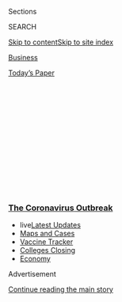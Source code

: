 <div id="app">

<div>

<div>

<div>

<div class="NYTAppHideMasthead css-1q2w90k e1suatyy0">

<div class="section css-ui9rw0 e1suatyy2">

<div class="css-eph4ug er09x8g0">

<div class="css-6n7j50">

</div>

<span class="css-1dv1kvn">Sections</span>

<div class="css-10488qs">

<span class="css-1dv1kvn">SEARCH</span>

</div>

[Skip to content](#site-content)[Skip to site
index](#site-index)

</div>

<div id="masthead-section-label" class="css-1wr3we4 eaxe0e00">

[Business](https://www.nytimes3xbfgragh.onion/section/business)

</div>

<div class="css-10698na e1huz5gh0">

</div>

</div>

<div id="masthead-bar-one" class="section hasLinks css-15hmgas e1csuq9d3">

<div class="css-uqyvli e1csuq9d0">

</div>

<div class="css-1uqjmks e1csuq9d1">

</div>

<div class="css-9e9ivx">

[](https://myaccount.nytimes3xbfgragh.onion/auth/login?response_type=cookie&client_id=vi)

</div>

<div class="css-1bvtpon e1csuq9d2">

[Today’s
Paper](https://www.nytimes3xbfgragh.onion/section/todayspaper)

</div>

</div>

</div>

</div>

<div data-aria-hidden="false">

<div id="site-content" data-role="main">

<div>

<div class="css-1aor85t" style="opacity:0.000000001;z-index:-1;visibility:hidden">

<div class="css-1hqnpie">

<div class="css-epjblv">

<span class="css-17xtcya">[Business](/section/business)</span><span class="css-x15j1o">|</span><span class="css-fwqvlz">Senate
Approves More Time to Spend Paycheck Protection
Loans</span>

</div>

<div class="css-k008qs">

<div class="css-1iwv8en">

<span class="css-18z7m18"></span>

<div>

</div>

</div>

<span class="css-1n6z4y">https://nyti.ms/2XV5TCF</span>

<div class="css-1705lsu">

<div class="css-4xjgmj">

<div class="css-4skfbu" data-role="toolbar" data-aria-label="Social Media Share buttons, Save button, and Comments Panel with current comment count" data-testid="share-tools">

  - 
  - 
  - 
  - 
    
    <div class="css-6n7j50">
    
    </div>

  - 

</div>

</div>

</div>

</div>

</div>

</div>

<div class="css-13pd83m">

<div class="css-l9svim">

### [<span class="css-pa1jbp"><span class="css-1rxm0ex">The Coronavirus</span><span class="css-1rxm0ex"> Outbreak</span></span>](https://www.nytimes3xbfgragh.onion/news-event/coronavirus?name=styln-coronavirus-markets&region=TOP_BANNER&variant=undefined&block=storyline_menu_recirc&action=click&pgtype=Article&impression_id=99c3e650-e39b-11ea-bae2-edbc4ce8b9dc)

  - <span class="css-ousu42"><span class="css-12clwdu">live</span>[Latest
    Updates](https://www.nytimes3xbfgragh.onion/2020/08/21/world/covid-19-coronavirus.html?name=styln-coronavirus-markets&region=TOP_BANNER&variant=undefined&block=storyline_menu_recirc&action=click&pgtype=Article&impression_id=99c3e651-e39b-11ea-bae2-edbc4ce8b9dc)</span>
  - <span class="css-ousu42">[Maps and
    Cases](https://www.nytimes3xbfgragh.onion/interactive/2020/us/coronavirus-us-cases.html?name=styln-coronavirus-markets&region=TOP_BANNER&variant=undefined&block=storyline_menu_recirc&action=click&pgtype=Article&impression_id=99cd0e10-e39b-11ea-bae2-edbc4ce8b9dc)</span>
  - <span class="css-ousu42">[Vaccine
    Tracker](https://www.nytimes3xbfgragh.onion/interactive/2020/science/coronavirus-vaccine-tracker.html?name=styln-coronavirus-markets&region=TOP_BANNER&variant=undefined&block=storyline_menu_recirc&action=click&pgtype=Article&impression_id=99cd3520-e39b-11ea-bae2-edbc4ce8b9dc)</span>
  - <span class="css-ousu42">[Colleges
    Closing](https://www.nytimes3xbfgragh.onion/2020/08/19/us/colleges-closing-covid.html?name=styln-coronavirus-markets&region=TOP_BANNER&variant=undefined&block=storyline_menu_recirc&action=click&pgtype=Article&impression_id=99cd3521-e39b-11ea-bae2-edbc4ce8b9dc)</span>
  - <span class="css-ousu42">[Economy](https://www.nytimes3xbfgragh.onion/live/2020/08/20/business/stock-market-today-coronavirus?name=styln-coronavirus-markets&region=TOP_BANNER&variant=undefined&block=storyline_menu_recirc&action=click&pgtype=Article&impression_id=99cd3522-e39b-11ea-bae2-edbc4ce8b9dc)</span>

</div>

</div>

<div id="top-wrapper" class="css-1sy8kpn">

<div id="top-slug" class="css-l9onyx">

Advertisement

</div>

[Continue reading the main
story](#after-top)

<div class="ad top-wrapper" style="text-align:center;height:100%;display:block;min-height:250px">

<div id="top" class="place-ad" data-position="top" data-size-key="top">

</div>

</div>

<div id="after-top">

</div>

</div>

<div>

<div id="sponsor-wrapper" class="css-1hyfx7x">

<div id="sponsor-slug" class="css-19vbshk">

Supported by

</div>

[Continue reading the main
story](#after-sponsor)

<div id="sponsor" class="ad sponsor-wrapper" style="text-align:center;height:100%;display:block">

</div>

<div id="after-sponsor">

</div>

</div>

<div class="css-186x18t">

</div>

<div class="css-1vkm6nb ehdk2mb0">

# Senate Approves More Time to Spend Paycheck Protection Loans

</div>

<div class="css-bn0qp euiyums0">

<div class="css-75y64v e16638kd2">

June 3,
2020

</div>

<div class="css-4xjgmj">

<div class="css-d8bdto" data-role="toolbar" data-aria-label="Social Media Share buttons, Save button, and Comments Panel with current comment count" data-testid="share-tools">

  - 
  - 
  - 
  - 
    
    <div class="css-6n7j50">
    
    </div>

  - 

</div>

</div>

</div>

</div>

<div class="section meteredContent css-1r7ky0e" name="articleBody" itemprop="articleBody">

<div class="css-1fanzo5 StoryBodyCompanionColumn">

<div class="css-53u6y8">

This briefing is no longer updating. The latest developments [can be
found
here](https://www.nytimes3xbfgragh.onion/2020/06/04/business/jobless-claims-stock-market-coronavirus.html).

</div>

</div>

<div style="max-width:100%;margin:0 auto">

<div class="css-17dprlf" data-id="100000007018136" data-slug="us-live-markets-in-article-no-chart" style="max-width:600px">

</div>

</div>

<div class="css-19qgada">

### Here’s what you need to know:

  - [Senate sends changes to Paycheck Protection Program to the
    president.](#link-7a1554a7)
  - [Wall Street continues to rally along with global
    markets.](#link-69518c8)
  - [Quibi’s rough patch continues as top leaders take pay
    cuts.](#link-4e241406)
  - [$267 billion of economic stimulus payments are out the door,
    Treasury says.](#link-3a7eeffd)
  - [AMC Theaters says it has ‘substantial doubt’ it can stay in
    business.](#link-145a169a)

</div>

<div class="css-1fanzo5 StoryBodyCompanionColumn">

<div class="css-53u6y8">

## Senate sends changes to Paycheck Protection Program to the president.

The Senate gave final approval on Wednesday to a measure that would
relax the terms of the Paycheck Protection Program, a federal loan
program for small businesses struggling during the pandemic.

The bill, approved overwhelmingly by the House last week, would extend
to 24 weeks from eight weeks the time that small businesses would have
to spend the loan money. The eight-week period to spend the loan money
was set to lapse within days for some businesses, leaving the Senate
limited time to consider alternatives. The measure now heads to
President Trump’s desk.

</div>

</div>

<div class="css-1fanzo5 StoryBodyCompanionColumn">

<div class="css-53u6y8">

The bill also would give companies greater flexibility to use the loan
money on other business expenses, like utilities and rent, by lowering
the amount required to be spent on payroll to 60 percent, from 75
percent.

Republicans said that they generally favored revamping the program,
which was created by the $2.2 trillion stimulus bill enacted in March.
But an attempt to pass the bill by unanimous consent was delayed by
Senator Ron Johnson, Republican of Wisconsin, who wanted a letter
clarifying that the extension applied to the time frame to spend the
loan money, not to the application period. Senator Mitch McConnell of
Kentucky, the majority leader, submitted the letter just after 7 p.m.

The Paycheck Protection Program aims to help small businesses continue
paying their workers by giving them access to government-backed loans
that will be forgiven entirely if most of the money is spent on payroll
costs.

</div>

</div>

<div>

</div>

<div class="css-1fanzo5 StoryBodyCompanionColumn">

<div class="css-53u6y8">

## Wall Street continues to rally along with global markets.

</div>

</div>

<div class="css-79elbk" data-testid="photoviewer-wrapper">

<div class="css-z3e15g" data-testid="photoviewer-wrapper-hidden">

</div>

<div class="css-1a48zt4 ehw59r15" data-testid="photoviewer-children">

![<span class="css-16f3y1r e13ogyst0" data-aria-hidden="true">The New
York Stock Exchange in Manhattan last
week.</span><span class="css-cnj6d5 e1z0qqy90" itemprop="copyrightHolder"><span class="css-1ly73wi e1tej78p0">Credit...</span><span>Xinhua/Sipa</span></span>](https://static01.graylady3jvrrxbe.onion/images/2020/06/03/business/03virus-markets-briefing/merlin_173153073_7f9534d8-0d1b-41d0-99c8-77c6628a9055-articleLarge.jpg?quality=75&auto=webp&disable=upscale)

</div>

</div>

<div class="css-1fanzo5 StoryBodyCompanionColumn">

<div class="css-53u6y8">

Stocks rose Wednesday, Wall Street’s fourth straight day of gains, as
investors continued to zero in on prospects for the economy as they
looked past other risks.

</div>

</div>

<div class="css-1fanzo5 StoryBodyCompanionColumn">

<div class="css-53u6y8">

The S\&P 500 climbed 1.4 percent, and stocks in Europe were sharply
higher.

On Wednesday, a private report on payrolls that showed job cuts may be
slowing helped lift shares in the United States. Business payrolls fell
by 2.76 million last month, the ADP Research Institute said. The Bureau
of Labor Statistics, or BLS, will release official May payroll figures
on Friday.

“The ADP report isn’t always a reliable predictor of the BLS data, but
it suggests that the pace of job loss moderated noticeably between April
and May,” Daniel Silver, an economist at JPMorgan, wrote in a note to
clients on Wednesday. “This is a message broadly consistent with some
other related signals, and the labor market likely has benefited from
the easing of restrictions on activity in many places in recent weeks.”

Companies with the most to gain as Americans begin to spend again were
among the best performers. **The Cheesecake Factory** jumped more than
15 percent after the company said that restaurants it has reopened have
recovered to about 75 percent of their sales levels from a year ago. The
mall operator **Simon Property Group** was the best performing stock in
the S\&P 500.

Shares of **Ford** and **General Motors** climbed, after other
automakers including **Toyota** reported a rise in sales from April to
May. The major American auto companies now report sales on a quarterly
basis.

Investors have shrugged off a number of risks — from long-term economic
damage caused by the coronavirus pandemic, to rising tension between the
United States and China, to growing unrest in the United States — to bid
stocks higher for weeks, as they cheered steps from the Federal Reserve
and fiscal spending by Washington meant to help minimize damage from the
pandemic.

<div id="NYT_MAIN_CONTENT_1_REGION" class="css-9tf9ac">

<div>

<div id="styln-covid-updates-markets" class="section interactive-content interactive-size-medium css-1ftcdic">

<div class="css-17ih8de interactive-body">

<div id="styln-briefing-block">

<div class="briefing-block-header-section">

# [Latest Updates: The Coronavirus Outbreak and the Economy](https://www.nytimes3xbfgragh.onion/live/2020/08/20/business/stock-market-today-coronavirus?action=click&pgtype=Article&state=default&region=MAIN_CONTENT_1&context=storylines_live_updates)

</div>

<div class="briefing-block-lb-items">

<div class="briefing-block-update-time">

[21h
ago](https://www.nytimes3xbfgragh.onion/live/2020/08/20/business/stock-market-today-coronavirus?action=click&pgtype=Article&state=default&region=MAIN_CONTENT_1&context=storylines_live_updates#american-airlines-to-stop-flights-to-15-cities-after-government-aid-ends)

</div>

<div>

[American Airlines to stop flights to 15 cities after government aid
ends.](https://www.nytimes3xbfgragh.onion/live/2020/08/20/business/stock-market-today-coronavirus?action=click&pgtype=Article&state=default&region=MAIN_CONTENT_1&context=storylines_live_updates#american-airlines-to-stop-flights-to-15-cities-after-government-aid-ends)

</div>

<div class="briefing-block-update-time">

[22h
ago](https://www.nytimes3xbfgragh.onion/live/2020/08/20/business/stock-market-today-coronavirus?action=click&pgtype=Article&state=default&region=MAIN_CONTENT_1&context=storylines_live_updates#without-school-plays-and-assemblies-a-technicians-livelihood-withers)

</div>

<div>

[Without school plays and assemblies, a technician’s livelihood
withers.](https://www.nytimes3xbfgragh.onion/live/2020/08/20/business/stock-market-today-coronavirus?action=click&pgtype=Article&state=default&region=MAIN_CONTENT_1&context=storylines_live_updates#without-school-plays-and-assemblies-a-technicians-livelihood-withers)

</div>

<div class="briefing-block-update-time">

[22h
ago](https://www.nytimes3xbfgragh.onion/live/2020/08/20/business/stock-market-today-coronavirus?action=click&pgtype=Article&state=default&region=MAIN_CONTENT_1&context=storylines_live_updates#finding-a-job-after-a-long-search-but-settling-for-less-pay)

</div>

<div>

[Finding a job after a long search, but settling for less
pay.](https://www.nytimes3xbfgragh.onion/live/2020/08/20/business/stock-market-today-coronavirus?action=click&pgtype=Article&state=default&region=MAIN_CONTENT_1&context=storylines_live_updates#finding-a-job-after-a-long-search-but-settling-for-less-pay)

</div>

</div>

<div class="briefing-block-footer">

<div class="briefing-block-footer-meta">

[See more
updates](https://www.nytimes3xbfgragh.onion/live/2020/08/20/business/stock-market-today-coronavirus?action=click&pgtype=Article&state=default&region=MAIN_CONTENT_1&context=storylines_live_updates)

</div>

<div class="briefing-block-briefinglinks">

<span>More live coverage:</span>
[Global](https://www.nytimes3xbfgragh.onion/2020/08/21/world/covid-19-coronavirus.html?action=click&pgtype=Article&state=default&region=MAIN_CONTENT_1&context=storylines_live_updates)

</div>

</div>

</div>

</div>

</div>

</div>

</div>

Since March 23, when the Federal Reserve signaled its willingness to do
whatever it took to stabilize financial markets, the S\&P 500 has soared
nearly 40 percent. It is now less than 10 percent below its pre-pandemic
high.

</div>

</div>

<div class="css-1fanzo5 StoryBodyCompanionColumn">

<div class="css-53u6y8">

## Quibi’s rough patch continues as top leaders take pay cuts.

</div>

</div>

<div class="css-79elbk" data-testid="photoviewer-wrapper">

<div class="css-z3e15g" data-testid="photoviewer-wrapper-hidden">

</div>

<div class="css-1a48zt4 ehw59r15" data-testid="photoviewer-children">

<div class="css-1xdhyk6 erfvjey0">

<span class="css-1ly73wi e1tej78p0">Image</span>

<div class="css-zjzyr8">

<div data-testid="lazyimage-container" style="height:257.77777777777777px">

</div>

</div>

</div>

<span class="css-16f3y1r e13ogyst0" data-aria-hidden="true">Meg Whitman,
along with Jeffrey Katzenberg, raised $1.75 billion to build Quibi. The
video app has had a rocky
debut.</span><span class="css-cnj6d5 e1z0qqy90" itemprop="copyrightHolder"><span class="css-1ly73wi e1tej78p0">Credit...</span><span>Etienne
Laurent/EPA, via Shutterstock</span></span>

</div>

</div>

<div class="css-1fanzo5 StoryBodyCompanionColumn">

<div class="css-53u6y8">

The video start-up **Quibi** had an inauspicious debut on April 6. Now
its top executives are taking pay cuts.

Quibi’s leaders, [Jeffrey Katzenberg and Meg
Whitman](https://www.nytimes3xbfgragh.onion/2020/05/11/business/media/jeffrey-katzenberg-quibi-coronavirus.html),
who raised $1.75 billion to build the short-form video app, informed the
staff of the salary reductions in a memo on Wednesday.

“Nothing has changed since our last company meeting two weeks ago,” they
said in the memo. “Quibi is in a good financial position. As we said in
that meeting, we will look for ways to tighten our belt. We are not
laying off staff as a part of cost saving measures. We’ve recently added
a dozen new Quibi employees.

“And in regard to tightening our belt,” they added, “our senior
leadership team has volunteered to take a 10 percent pay cut because
it’s the right thing to do.”

Quibi, which offers entertainment and news programs in five- to
10-minute chunks, has been downloaded 4.5 million times and has 1.6
million active users. In [an interview with The New York Times last
month](https://www.nytimes3xbfgragh.onion/2020/05/11/business/media/jeffrey-katzenberg-quibi-coronavirus.html),
Mr. Katzenberg blamed the coronavirus pandemic for the slow start,
saying Quibi had been designed for on-the-go viewing but came out during
a nationwide lockdown.

The executive pay cuts were [first reported by The Wall Street
Journal](https://www.wsj.com/articles/quibi-asks-senior-executives-to-take-10-pay-cut-11591206642).

## $267 billion of economic stimulus payments are out the door, Treasury says.

The Internal Revenue Service has distributed 159 million economic
stimulus payments — worth a total of $267 billion over the past two
months — the Treasury Department said on Wednesday.

</div>

</div>

<div class="css-1fanzo5 StoryBodyCompanionColumn">

<div class="css-53u6y8">

The stimulus money was included in the $2 trillion economic relief
package Congress approved in March. The payments provide about $1,200
per adult and $500 per child, although the amounts are smaller for
people with higher incomes.

The I.R.S. made 120 million payments by direct deposit, 35 million by
check and 4 million by prepaid debit card, Treasury said.

The money is going to taxpayers whose information is on file with the
I.R.S. and Treasury said households that have not yet received payments,
such as those who do not file tax returns, can still submit their
banking information and get their payments by the end of the year.
Others can claim them when they file their 2020 tax returns.

The White House and members of Congress have been debating whether to
provide additional stimulus payments in future economic relief
legislation, but no decisions have been
made.

## AMC Theaters says it has ‘substantial doubt’ it can stay in business.

</div>

</div>

<div class="css-79elbk" data-testid="photoviewer-wrapper">

<div class="css-z3e15g" data-testid="photoviewer-wrapper-hidden">

</div>

<div class="css-1a48zt4 ehw59r15" data-testid="photoviewer-children">

<div class="css-1xdhyk6 erfvjey0">

<span class="css-1ly73wi e1tej78p0">Image</span>

<div class="css-zjzyr8">

<div data-testid="lazyimage-container" style="height:257.77777777777777px">

</div>

</div>

</div>

<span class="css-16f3y1r e13ogyst0" data-aria-hidden="true">A closed AMC
theater in Elizabeth,
N.J.</span><span class="css-cnj6d5 e1z0qqy90" itemprop="copyrightHolder"><span class="css-1ly73wi e1tej78p0">Credit...</span><span>Bryan
Anselm for The New York Times</span></span>

</div>

</div>

<div class="css-1fanzo5 StoryBodyCompanionColumn">

<div class="css-53u6y8">

**AMC Theaters**, the largest theater operator in the world, said in a
financial filing on Wednesday that “substantial doubt exists about our
ability to continue as a going concern for a reasonable period of time”
because of the disruption caused by the coronavirus pandemic.

Moviegoing has essentially ceased around the country, with most
multiplexes closed since March and new releases from major studios
delayed. All AMC theaters are closed worldwide.

</div>

</div>

<div class="css-1fanzo5 StoryBodyCompanionColumn">

<div class="css-53u6y8">

“During this period, we are generating effectively no revenue,” the
company said. It estimated that its net loss for the first quarter would
be between $2.1 billion and $2.4 billion, compared to a $130.2 million
loss in the same period last year.

In April, AMC took on $500 million in new debt, pushing its total to
$5.3 billion, which it said would allow it to withstand closures around
the world into November.

In its filing, it said it believed it had enough cash on hand to resume
operations “this summer or later.” It cautioned that factors like not
producing needed revenues even when it does open and another suspension
of operations could force it to seek additional financing.

The pandemic closures came as theaters were already feeling pressured by
streaming’s rising popularity. Since theaters have been shut, some
studios have released new movies through video services. In April,
**Universal** successfully rolled out “Trolls World Tour” that way and
said it planned to make more movies available to home viewers — [without
exclusive theatrical
runs](https://www.nytimes3xbfgragh.onion/2020/04/28/business/amc-universal-trolls-theaters-coronavirus.html)
— even when theaters reopen. AMC responded by saying it would no longer
book any of the studio’s
films.

## The Fed will expand debt-buying program to include some small cities and counties.

The Federal Reserve announced on Wednesday that it will [expand its
municipal bond-buying
program](https://www.nytimes3xbfgragh.onion/2020/04/20/business/economy/fed-local-governments-coronavirus.html'),
allowing two cities or counties in each state to sell their debt to the
central bank, regardless of their population.

The Fed’s program, first announced on April 9, was previously able to
buy only from cities with populations of 250,000 or more and counties
with populations of at least 500,000. Those larger cities and counties,
along with some multistate entities, remain eligible to sell notes of up
to 36 months to the central bank’s facility.

Governors of each state will also be able to designate two bond issuers
whose revenues come from operating government activities — such as
public transit, airports or toll facilities — to use the program.

</div>

</div>

<div class="css-1fanzo5 StoryBodyCompanionColumn">

<div class="css-53u6y8">

The Fed is using its emergency lending powers, which it can tap at times
of serious economic stress, to buy state and local debt as a way to keep
markets functioning normally. The purchases are protected against loss
by $35 billion in backing from the Treasury Department, a portion of a
$454 billion pot Congress earmarked to support Fed lending programs in
the $2 trillion stimulus package.

The program, which can buy up to $500 billion in municipal notes, became
operational on May
26.

</div>

</div>

<div>

</div>

<div class="css-1fanzo5 StoryBodyCompanionColumn">

<div class="css-53u6y8">

## The Trump administration plans to block Chinese airlines from flying to the United States.

</div>

</div>

<div class="css-79elbk" data-testid="photoviewer-wrapper">

<div class="css-z3e15g" data-testid="photoviewer-wrapper-hidden">

</div>

<div class="css-1a48zt4 ehw59r15" data-testid="photoviewer-children">

<div class="css-1xdhyk6 erfvjey0">

<span class="css-1ly73wi e1tej78p0">Image</span>

<div class="css-zjzyr8">

<div data-testid="lazyimage-container" style="height:257.77777777777777px">

</div>

</div>

</div>

<span class="css-16f3y1r e13ogyst0" data-aria-hidden="true">As ground
zero of the pandemic, China was the first country to see aviation grind
to a halt this year.
</span><span class="css-cnj6d5 e1z0qqy90" itemprop="copyrightHolder"><span class="css-1ly73wi e1tej78p0">Credit...</span><span>Aly
Song/Reuters</span></span>

</div>

</div>

<div class="css-1fanzo5 StoryBodyCompanionColumn">

<div class="css-53u6y8">

The Trump administration on Wednesday said that it [planned to
block](https://www.nytimes3xbfgragh.onion/2020/06/03/business/trump-blocks-chinese-airlines.html)
Chinese airlines from flying into or out of the United States starting
on June 16 after the Chinese government effectively prevented U.S.
airlines from resuming service between the countries.

The dispute stems from a March 26 decision by China’s aviation
regulators that limited foreign carriers to one flight per week based on
the flight schedules they had in place earlier that month. But all three
U.S. airlines that fly between China and the United States had stopped
all service to the country by then because of the coronavirus pandemic.
As a result, the Chinese government had effectively banned them from
flying between the two countries. Chinese airlines, by contrast, have
been flying to American cities.

**Delta Air Lines** and **United Airlines** had hoped to resume flights
to China this month.

Both companies appealed to the Civil Aviation Authority of China but did
not receive a response. The U.S. Transportation Department also pressed
Chinese officials to allow flights by American companies during a call
on May 14, arguing that China was violating a 1980 agreement that
governs flights between the countries and aims to ensure that rules
“equally apply to all domestic and foreign carriers” in both
countries.

</div>

</div>

<div>

</div>

<div class="css-1fanzo5 StoryBodyCompanionColumn">

<div class="css-53u6y8">

## Canada Goose cut 20 percent of its corporate workers.

</div>

</div>

<div class="css-79elbk" data-testid="photoviewer-wrapper">

<div class="css-z3e15g" data-testid="photoviewer-wrapper-hidden">

</div>

<div class="css-1a48zt4 ehw59r15" data-testid="photoviewer-children">

<div class="css-1xdhyk6 erfvjey0">

<span class="css-1ly73wi e1tej78p0">Image</span>

<div class="css-zjzyr8">

<div data-testid="lazyimage-container" style="height:257.77777777777777px">

</div>

</div>

</div>

<span class="css-cnj6d5 e1z0qqy90" itemprop="copyrightHolder"><span class="css-1ly73wi e1tej78p0">Credit...</span><span>Frank
Franklin Ii/Associated Press</span></span>

</div>

</div>

<div class="css-1fanzo5 StoryBodyCompanionColumn">

<div class="css-53u6y8">

**Canada Goose**, the seller of $1,000 down-filled jackets, reported on
Wednesday a fourth quarter sales decline of 10 percent, after cutting
about 20 percent of its corporate work force last month amid the
pandemic.

While the company, which is based in Toronto, said publicly that it cut
just 2.5 percent of its global work force when it laid off 125 people
last month, it said in internal communications obtained by The New York
Times that the figure represented roughly 20 percent of corporate
employees. The brand notified employees, who have been working remotely,
of their terminations through brief, unexpected calls on the morning of
May 20, according to five laid off workers, who spoke on the condition
of anonymity to protect future job prospects.

“This is not a reflection on the brand — we are very strong globally —
but rather follows what we expect from consumer behavior over the next
year,” Penny Brook, chief marketing officer at Canada Goose, said in a
May 20 internal email to her marketing team. “Very simply put, we expect
to be a smaller organization — and we were staffed to be a larger
one.”

## Eurozone unemployment reaches 7.3 percent.

</div>

</div>

<div class="css-79elbk" data-testid="photoviewer-wrapper">

<div class="css-z3e15g" data-testid="photoviewer-wrapper-hidden">

</div>

<div class="css-1a48zt4 ehw59r15" data-testid="photoviewer-children">

<div class="css-1xdhyk6 erfvjey0">

<span class="css-1ly73wi e1tej78p0">Image</span>

<div class="css-zjzyr8">

<div data-testid="lazyimage-container" style="height:257.77777777777777px">

</div>

</div>

</div>

<span class="css-16f3y1r e13ogyst0" data-aria-hidden="true">Closed
businesses and empty streets during lockdown in Paris in
April.</span><span class="css-cnj6d5 e1z0qqy90" itemprop="copyrightHolder"><span class="css-1ly73wi e1tej78p0">Credit...</span><span>Dmitry
Kostyukov for The New York Times</span></span>

</div>

</div>

<div class="css-1fanzo5 StoryBodyCompanionColumn">

<div class="css-53u6y8">

Joblessness in Europe ticked up slightly in April, the second month
after most countries implemented coronavirus quarantines, as
government-backed furlough programs designed to limit mass unemployment
cushioned the blow of a devastating economic downturn.

But many national financial support programs are set to run out soon,
making it likely that joblessness will continue to march higher in
Europe over the coming months, economists said.

</div>

</div>

<div class="css-1fanzo5 StoryBodyCompanionColumn">

<div class="css-53u6y8">

The eurozone unemployment rate rose to 7.3 percent from 7.1 percent in
March, although it was down from 7.6 percent a year ago. Around 12
million people in the 19 countries that use the euro were registered as
unemployed, a relatively low number compared with the United States,
where more than 40 million people have filed claims for jobless benefits
since the start of the pandemic.

European governments have vowed to spend trillions of euros to keep
people partially employed and support businesses amid the coronavirus
crisis. Since March, France, Germany, Denmark and other countries have
effectively been paying businesses not to lay people off and to keep
them on standby when their economies reopened. Around one-third of all
employees in Europe participated in short-time work schemes at the end
of April, according to a study by the European Trade Union Institute.

“As the recovery is likely going to last for quite some time,
unemployment is set to rise significantly, although short-time work will
help output to recover more quickly once demand returns,” Bert Colijn,
the senior eurozone economist at ING bank, wrote in a note to
clients.

## Getting back to business may force tough choices by working women.

</div>

</div>

<div class="css-79elbk" data-testid="photoviewer-wrapper">

<div class="css-z3e15g" data-testid="photoviewer-wrapper-hidden">

</div>

<div class="css-1a48zt4 ehw59r15" data-testid="photoviewer-children">

<div class="css-1xdhyk6 erfvjey0">

<span class="css-1ly73wi e1tej78p0">Image</span>

<div class="css-zjzyr8">

<div data-testid="lazyimage-container" style="height:257.77777777777777px">

</div>

</div>

</div>

<span class="css-16f3y1r e13ogyst0" data-aria-hidden="true">Virgina
Dressler spends her days at home caring for her 3-year-old twins while
managing a full-time career as a digital
librarian.</span><span class="css-cnj6d5 e1z0qqy90" itemprop="copyrightHolder"><span class="css-1ly73wi e1tej78p0">Credit...</span><span>Da'Shaunae
Marisa for The New York Times</span></span>

</div>

</div>

<div class="css-1fanzo5 StoryBodyCompanionColumn">

<div class="css-53u6y8">

As the pandemic upends work and home life, women have carried an
outsized share of the burden, more likely to lose a job and more likely
to shoulder the load of closed schools and day care. For many working
mothers, the gradual reopening of the economy won’t solve their
problems, but will compound them, [writes The New York Times’s Patricia
Cohen and Tiffany
Hsu](https://www.nytimes3xbfgragh.onion/2020/06/03/business/economy/coronavirus-working-women.html).

If parents are called back to the workplace before day care and other
support for family needs is available, they may need to limit their
hours or leave the labor force altogether. And such choices are far more
likely to face women than men.

Parents in the United States have nearly doubled the time they were
spending on education and household tasks before the coronavirus
outbreak, to 59 hours per week from 30, with mothers spending 15 hours
more on average than fathers, according to a[report from Boston
Consulting
Group](https://www.bcg.com/publications/2020/helping-working-parents-ease-the-burden-of-covid-19.aspx).

</div>

</div>

<div class="css-1fanzo5 StoryBodyCompanionColumn">

<div class="css-53u6y8">

The inequities that existed before are now “on steroids,” said Claudia
Goldin, an economics professor at Harvard University. Since workplaces
tend to reward hours logged, she said, women are at a further
disadvantage. “As work opens up, husbands have an edge,” Ms. Goldin
said, and if the husband works more, his wife is going to have to work
less.

</div>

</div>

<div>

</div>

<div class="css-1fanzo5 StoryBodyCompanionColumn">

<div class="css-53u6y8">

## E-bikes are having their moment in the pandemic.

</div>

</div>

<div class="css-79elbk" data-testid="photoviewer-wrapper">

<div class="css-z3e15g" data-testid="photoviewer-wrapper-hidden">

</div>

<div class="css-1a48zt4 ehw59r15" data-testid="photoviewer-children">

<div class="css-1xdhyk6 erfvjey0">

<span class="css-1ly73wi e1tej78p0">Image</span>

<div class="css-zjzyr8">

<div data-testid="lazyimage-container" style="height:257.77777777777777px">

</div>

</div>

</div>

<span class="css-16f3y1r e13ogyst0" data-aria-hidden="true">Brian Chen
riding the electric Ride1Up 700, which sells for $1,495. A VanMoof S3
e-bike cost
$1,998.</span><span class="css-cnj6d5 e1z0qqy90" itemprop="copyrightHolder"><span class="css-1ly73wi e1tej78p0">Credit...</span><span>Jim
Wilson/The New York Times</span></span>

</div>

</div>

<div class="css-1fanzo5 StoryBodyCompanionColumn">

<div class="css-53u6y8">

Electric bikes, the battery-powered two-wheelers, have become a
compelling alternative for [commuters who are being
discouraged](https://www.nytimes3xbfgragh.onion/2020/05/28/health/cdc-coronavirus-offices.html?action=click&module=Top%20Stories&pgtype=Homepage)
from taking public transportation and Ubers. For others, the bikes
provide much-needed fresh air after months of confinement.

So it’s no surprise that e-bikes are now as difficult to buy as a bottle
of hand sanitizer was a few weeks ago. In March, [sales of e-bikes
jumped 85
percent](https://www.nytimes3xbfgragh.onion/2020/05/18/nyregion/bike-shortage-coronavirus.html)
from a year earlier, according to the NPD Group, a research firm.
Amazon, Walmart and Specialized are sold out of most models. Even
smaller brands like Ride1Up and VanMoof have waiting lists.

“I was convinced that e-bikes would completely change cities all over
the world in the next 10 years, but it seems like because of this
crisis, suddenly it’s all happening in the next three or four months,”
said Taco Carlier, the chief executive of VanMoof, which is based in
Amsterdam.

If you are contemplating an e-bike purchase, there are trade-offs to
consider, [writes Brian
Chen](https://www.nytimes3xbfgragh.onion/2020/06/03/technology/personaltech/e-bikes-are-having-their-moment-they-deserve-it.html).
For one, the battery packs and motors add bulk. For another, these
ostentatious bikes may lure thieves.

</div>

</div>

<div>

</div>

<div class="css-1fanzo5 StoryBodyCompanionColumn">

<div class="css-53u6y8">

Reporting was contributed by Emily Cochrane, Nicole Sperling, Alan
Rapaport, Matt Phillips, Jeanna Smialek, Niraj Chokshi, Sapna
Maheshwari, Connor Ennis, Patricia Cohen, Tiffany Hsu, Liz Alderman,
Mohammed Hadi, Brian X. Chen, Kevin Williams, Neal E. Boudette, Kate
Conger, Rich Barbieri and Gregory Schmidt.

</div>

</div>

</div>

<div>

</div>

<div>

</div>

<div>

</div>

<div>

<div id="bottom-wrapper" class="css-1ede5it">

<div id="bottom-slug" class="css-l9onyx">

Advertisement

</div>

[Continue reading the main
story](#after-bottom)

<div id="bottom" class="ad bottom-wrapper" style="text-align:center;height:100%;display:block;min-height:90px">

</div>

<div id="after-bottom">

</div>

</div>

</div>

</div>

</div>

## Site Index

<div>

</div>

## Site Information Navigation

  - [© <span>2020</span> <span>The New York Times
    Company</span>](https://help.nytimes3xbfgragh.onion/hc/en-us/articles/115014792127-Copyright-notice)

<!-- end list -->

  - [NYTCo](https://www.nytco.com/)
  - [Contact
    Us](https://help.nytimes3xbfgragh.onion/hc/en-us/articles/115015385887-Contact-Us)
  - [Work with us](https://www.nytco.com/careers/)
  - [Advertise](https://nytmediakit.com/)
  - [T Brand Studio](http://www.tbrandstudio.com/)
  - [Your Ad
    Choices](https://www.nytimes3xbfgragh.onion/privacy/cookie-policy#how-do-i-manage-trackers)
  - [Privacy](https://www.nytimes3xbfgragh.onion/privacy)
  - [Terms of
    Service](https://help.nytimes3xbfgragh.onion/hc/en-us/articles/115014893428-Terms-of-service)
  - [Terms of
    Sale](https://help.nytimes3xbfgragh.onion/hc/en-us/articles/115014893968-Terms-of-sale)
  - [Site
    Map](https://spiderbites.nytimes3xbfgragh.onion)
  - [Help](https://help.nytimes3xbfgragh.onion/hc/en-us)
  - [Subscriptions](https://www.nytimes3xbfgragh.onion/subscription?campaignId=37WXW)

</div>

</div>

</div>

</div>
